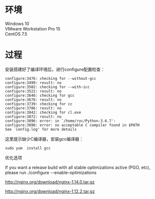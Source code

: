 # 环境

Windows 10 <br> 
VMware Workstation Pro 15 <br>
CentOS 7.5 <br>

# 过程

安装搭建好了编译环境后，进行configure配置检查：
```
configure:3476: checking for --without-gcc
configure:3499: result: no
configure:3502: checking for --with-icc
configure:3522: result: no
configure:3646: checking for gcc
configure:3676: result: no
configure:3739: checking for cc
configure:3786: result: no
configure:3842: checking for cl.exe
configure:3872: result: no
configure:3896: error: in `/home/roc/Python-3.6.7':
configure:3898: error: no acceptable C compiler found in $PATH
See `config.log' for more details
```

这里提示缺少C编译器，安装gcc编译器：

```
sudo yum  install gcc
```






优化选项


If you want a release build with all stable optimizations active (PGO, etc),
please run ./configure --enable-optimizations

http://nginx.org/download/nginx-1.14.0.tar.gz

http://nginx.org/download/nginx-1.12.2.tar.gz